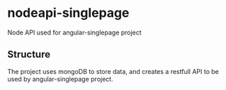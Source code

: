 # nodeapi-singlepage
Node API used for angular-singlepage project

## Structure
The project uses mongoDB to store data, and creates a restfull API to be used by angular-singlepage project.
